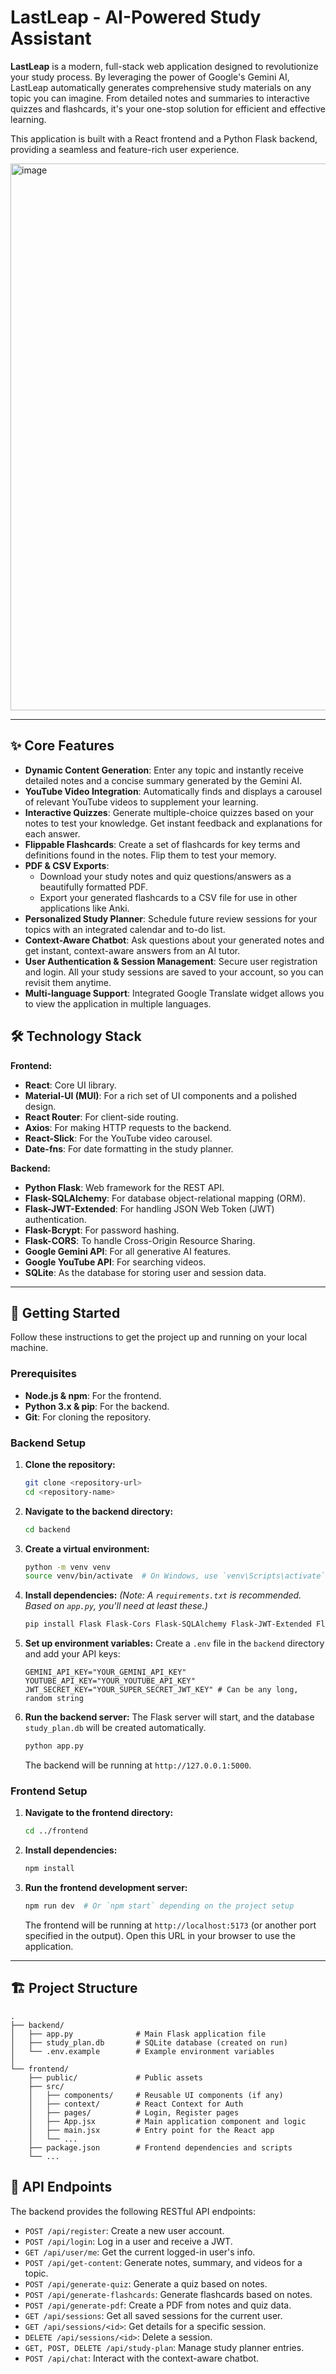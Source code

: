 # LastLeap - AI-Powered Study Assistant

**LastLeap** is a modern, full-stack web application designed to revolutionize your study process. By leveraging the power of Google's Gemini AI, LastLeap automatically generates comprehensive study materials on any topic you can imagine. From detailed notes and summaries to interactive quizzes and flashcards, it's your one-stop solution for efficient and effective learning.

This application is built with a React frontend and a Python Flask backend, providing a seamless and feature-rich user experience.

<img width="1188" height="875" alt="image" src="https://github.com/user-attachments/assets/54515b55-0f54-46cc-b25e-a6d8f39ed3bb" />


---

## ✨ Core Features

- **Dynamic Content Generation**: Enter any topic and instantly receive detailed notes and a concise summary generated by the Gemini AI.
- **YouTube Video Integration**: Automatically finds and displays a carousel of relevant YouTube videos to supplement your learning.
- **Interactive Quizzes**: Generate multiple-choice quizzes based on your notes to test your knowledge. Get instant feedback and explanations for each answer.
- **Flippable Flashcards**: Create a set of flashcards for key terms and definitions found in the notes. Flip them to test your memory.
- **PDF & CSV Exports**:
    - Download your study notes and quiz questions/answers as a beautifully formatted PDF.
    - Export your generated flashcards to a CSV file for use in other applications like Anki.
- **Personalized Study Planner**: Schedule future review sessions for your topics with an integrated calendar and to-do list.
- **Context-Aware Chatbot**: Ask questions about your generated notes and get instant, context-aware answers from an AI tutor.
- **User Authentication & Session Management**: Secure user registration and login. All your study sessions are saved to your account, so you can revisit them anytime.
- **Multi-language Support**: Integrated Google Translate widget allows you to view the application in multiple languages.

## 🛠️ Technology Stack

**Frontend:**
- **React**: Core UI library.
- **Material-UI (MUI)**: For a rich set of UI components and a polished design.
- **React Router**: For client-side routing.
- **Axios**: For making HTTP requests to the backend.
- **React-Slick**: For the YouTube video carousel.
- **Date-fns**: For date formatting in the study planner.

**Backend:**
- **Python Flask**: Web framework for the REST API.
- **Flask-SQLAlchemy**: For database object-relational mapping (ORM).
- **Flask-JWT-Extended**: For handling JSON Web Token (JWT) authentication.
- **Flask-Bcrypt**: For password hashing.
- **Flask-CORS**: To handle Cross-Origin Resource Sharing.
- **Google Gemini API**: For all generative AI features.
- **Google YouTube API**: For searching videos.
- **SQLite**: As the database for storing user and session data.

---

## 🚀 Getting Started

Follow these instructions to get the project up and running on your local machine.

### Prerequisites

- **Node.js & npm**: For the frontend.
- **Python 3.x & pip**: For the backend.
- **Git**: For cloning the repository.

### Backend Setup

1.  **Clone the repository:**
    ```bash
    git clone <repository-url>
    cd <repository-name>
    ```

2.  **Navigate to the backend directory:**
    ```bash
    cd backend
    ```

3.  **Create a virtual environment:**
    ```bash
    python -m venv venv
    source venv/bin/activate  # On Windows, use `venv\Scripts\activate`
    ```

4.  **Install dependencies:**
    *(Note: A `requirements.txt` is recommended. Based on `app.py`, you'll need at least these.)*
    ```bash
    pip install Flask Flask-Cors Flask-SQLAlchemy Flask-JWT-Extended Flask-Bcrypt python-dotenv google-generativeai google-api-python-client xhtml2pdf markdown markdown-it-py
    ```

5.  **Set up environment variables:**
    Create a `.env` file in the `backend` directory and add your API keys:
    ```env
    GEMINI_API_KEY="YOUR_GEMINI_API_KEY"
    YOUTUBE_API_KEY="YOUR_YOUTUBE_API_KEY"
    JWT_SECRET_KEY="YOUR_SUPER_SECRET_JWT_KEY" # Can be any long, random string
    ```

6.  **Run the backend server:**
    The Flask server will start, and the database `study_plan.db` will be created automatically.
    ```bash
    python app.py
    ```
    The backend will be running at `http://127.0.0.1:5000`.

### Frontend Setup

1.  **Navigate to the frontend directory:**
    ```bash
    cd ../frontend
    ```

2.  **Install dependencies:**
    ```bash
    npm install
    ```

3.  **Run the frontend development server:**
    ```bash
    npm run dev  # Or `npm start` depending on the project setup
    ```
    The frontend will be running at `http://localhost:5173` (or another port specified in the output). Open this URL in your browser to use the application.

---

## 🏗️ Project Structure

```
.
├── backend/
│   ├── app.py              # Main Flask application file
│   ├── study_plan.db       # SQLite database (created on run)
│   └── .env.example        # Example environment variables
│
└── frontend/
    ├── public/             # Public assets
    ├── src/
    │   ├── components/     # Reusable UI components (if any)
    │   ├── context/        # React Context for Auth
    │   ├── pages/          # Login, Register pages
    │   ├── App.jsx         # Main application component and logic
    │   ├── main.jsx        # Entry point for the React app
    │   └── ...
    ├── package.json        # Frontend dependencies and scripts
    └── ...
```

## 🔌 API Endpoints

The backend provides the following RESTful API endpoints:

- `POST /api/register`: Create a new user account.
- `POST /api/login`: Log in a user and receive a JWT.
- `GET /api/user/me`: Get the current logged-in user's info.
- `POST /api/get-content`: Generate notes, summary, and videos for a topic.
- `POST /api/generate-quiz`: Generate a quiz based on notes.
- `POST /api/generate-flashcards`: Generate flashcards based on notes.
- `POST /api/generate-pdf`: Create a PDF from notes and quiz data.
- `GET /api/sessions`: Get all saved sessions for the current user.
- `GET /api/sessions/<id>`: Get details for a specific session.
- `DELETE /api/sessions/<id>`: Delete a session.
- `GET, POST, DELETE /api/study-plan`: Manage study planner entries.
- `POST /api/chat`: Interact with the context-aware chatbot.
